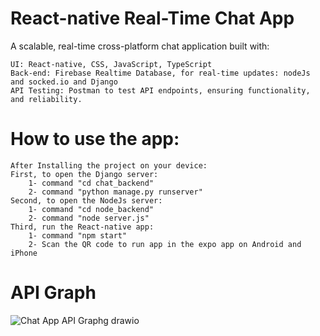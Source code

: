 # React-native Real-Time Chat App

A scalable, real-time cross-platform chat application built with:

    UI: React-native, CSS, JavaScript, TypeScript
    Back-end: Firebase Realtime Database, for real-time updates: nodeJs and socked.io and Django
    API Testing: Postman to test API endpoints, ensuring functionality, and reliability.

# How to use the app:

    After Installing the project on your device:
    First, to open the Django server:
        1- command "cd chat_backend"
        2- command "python manage.py runserver"
    Second, to open the NodeJs server:
        1- command "cd node_backend"
        2- command "node server.js"
    Third, run the React-native app:
        1- command "npm start"
        2- Scan the QR code to run app in the expo app on Android and iPhone

# API Graph

![Chat App API Graphg drawio](https://github.com/user-attachments/assets/59d832e9-3e3d-461c-bd83-2d908931d016)
